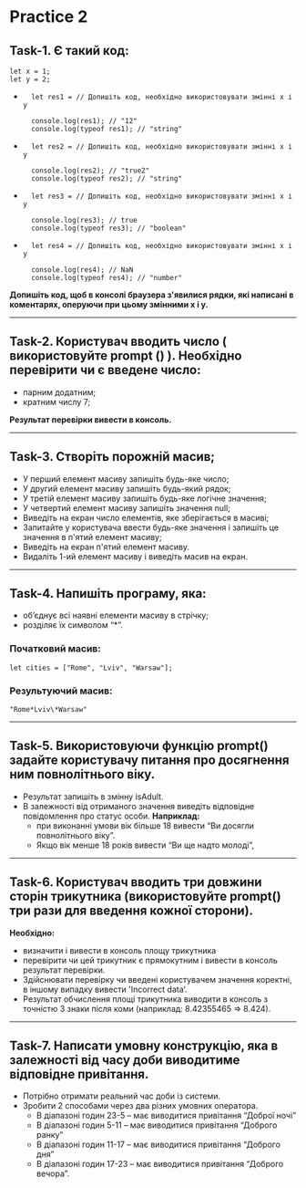 # Practice 2

## **Task-1.** Є такий код:

    let x = 1;
    let y = 2;

*       let res1 = // Допишіть код, необхідно використовувати змінні x і y

        console.log(res1); // "12"
        console.log(typeof res1); // "string"

*       let res2 = // Допишіть код, необхідно використовувати змінні x і y

        console.log(res2); // "true2"
        console.log(typeof res2); // "string"

*       let res3 = // Допишіть код, необхідно використовувати змінні x і y

        console.log(res3); // true
        console.log(typeof res3); // "boolean"

*       let res4 = // Допишіть код, необхідно використовувати змінні x і y

        console.log(res4); // NaN
        console.log(typeof res4); // "number"

**Допишіть код, щоб в консолі браузера з'явилися рядки, які написані в коментарях, оперуючи при цьому змінними х і у.**

***

## **Task-2.** Користувач вводить число ( використовуйте prompt () ). Необхідно перевірити чи є введене число:

*   парним додатним;
*   кратним числу 7;

**Результат перевірки вивести в консоль.**

***

## **Task-3.** Створіть порожній масив;

*   У перший елемент масиву запишіть будь-яке число;
*   У другий елемент масиву запишіть будь-який рядок;
*   У третій елемент масиву запишіть будь-яке логічне значення;
*   У четвертий елемент масиву запишіть значення null;
*   Виведіть на екран число елементів, яке зберігається в масиві;
*   Запитайте у користувача ввести будь-яке значення і запишіть це значення в п'ятий елемент масиву;
*   Виведіть на екран п'ятий елемент масиву.
*   Видаліть 1-ий елемент масиву і виведіть масив на екран.

***

## **Task-4.** Напишіть програму, яка:

*   об’єднує всі наявні елементи масиву в стрічку;
*   розділяє їх символом “*”.

### Початковий масив:
    let cities = ["Rome", "Lviv", "Warsaw"];
### Результуючий масив:
    "Rome*Lviv\*Warsaw"

***

## **Task-5.** Використовуючи функцію prompt() задайте користувачу питання про досягнення ним повнолітнього віку.

* Результат запишіть в змінну isAdult.
* В залежності від отриманого значення виведіть відповідне повідомлення про статус особи.
    **Наприклад:**
    *   при виконанні умови вік більше 18 вивести “Ви досягли повнолітнього віку”.
    *   Якщо вік менше 18 років вивести “Ви ще надто молоді”,

***

## **Task-6.** Користувач вводить три довжини сторін трикутника (використовуйте prompt() три рази для введення кожної сторони).

**Необхідно:**
*   визначити і вивести в консоль площу трикутника
*   перевірити чи цей трикутник є прямокутним і вивести в консоль результат перевірки.
*   Здійснювати перевірку чи введені користувачем значення коректні, в іншому випадку вивести 'Incorrect data‘.
*   Результат обчислення площі трикутника виводити в консоль з точністю 3 знаки після коми (наприклад: 8.42355465 => 8.424).

***

## **Task-7.** Написати умовну конструкцію, яка в залежності від часу доби виводитиме відповідне привітання.

*   Потрібно отримати реальний час доби із системи.
*   Зробити 2 способами через два різних умовних оператора.
    *    В діапазоні годин 23-5 – має виводитися привітання “Доброї ночі”
    *    В діапазоні годин 5-11 – має виводитися привітання “Доброго ранку”
    *    В діапазоні годин 11-17 – має виводитися привітання “Доброго дня”
    *    В діапазоні годин 17-23 – має виводитися привітання “Доброго вечора”.
